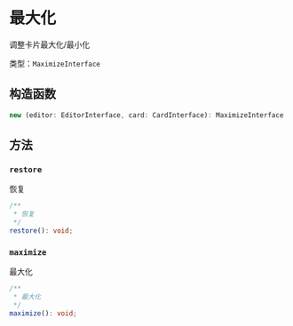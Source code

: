 # 最大化

调整卡片最大化/最小化

类型：`MaximizeInterface`

## 构造函数

```ts
new (editor: EditorInterface, card: CardInterface): MaximizeInterface
```

## 方法

### `restore`

恢复

```ts
/**
 * 恢复
 */
restore(): void;
```

### `maximize`

最大化

```ts
/**
 * 最大化
 */
maximize(): void;
```
